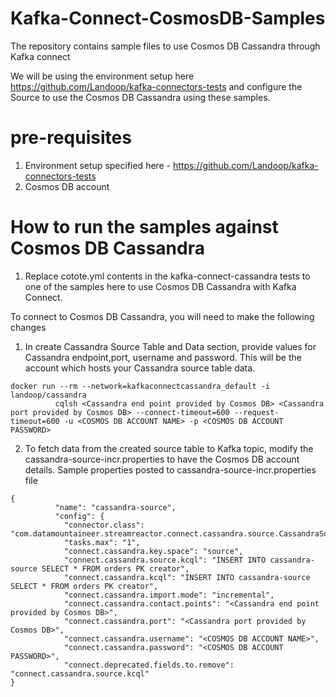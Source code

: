 # Kafka-Connect-CosmosDB-Samples
The repository contains sample files to use Cosmos DB Cassandra through Kafka connect

We will be using the environment setup here https://github.com/Landoop/kafka-connectors-tests and configure the Source to use the Cosmos DB Cassandra using these samples.

# pre-requisites
1. Environment setup specified here - https://github.com/Landoop/kafka-connectors-tests
2. Cosmos DB account

# How to run the samples against Cosmos DB Cassandra

1. Replace cotote.yml contents in the kafka-connect-cassandra tests to one of the samples here to use Cosmos DB Cassandra with Kafka Connect.

To connect to Cosmos DB Cassandra, you will need to make the following changes

1. In create Cassandra Source Table and Data section, provide values for Cassandra endpoint,port, username and password.
This will be the account which hosts your Cassandra source table data.
```
docker run --rm --network=kafkaconnectcassandra_default -i landoop/cassandra
          cqlsh <Cassandra end point provided by Cosmos DB> <Cassandra port provided by Cosmos DB> --connect-timeout=600 --request-timeout=600 -u <COSMOS DB ACCOUNT NAME> -p <COSMOS DB ACCOUNT PASSWORD>
```

2. To fetch data from the created source table to Kafka topic, modify the cassandra-source-incr.properties to have the Cosmos DB account details.
Sample properties posted to cassandra-source-incr.properties file

```
{
          "name": "cassandra-source",
          "config": {
            "connector.class": "com.datamountaineer.streamreactor.connect.cassandra.source.CassandraSourceConnector",
            "tasks.max": "1",
            "connect.cassandra.key.space": "source",
            "connect.cassandra.source.kcql": "INSERT INTO cassandra-source SELECT * FROM orders PK creator",
            "connect.cassandra.kcql": "INSERT INTO cassandra-source SELECT * FROM orders PK creator",
            "connect.cassandra.import.mode": "incremental",
            "connect.cassandra.contact.points": "<Cassandra end point provided by Cosmos DB>",
            "connect.cassandra.port": "<Cassandra port provided by Cosmos DB>",
            "connect.cassandra.username": "<COSMOS DB ACCOUNT NAME>",
            "connect.cassandra.password": "<COSMOS DB ACCOUNT PASSWORD>",
            "connect.deprecated.fields.to.remove": "connect.cassandra.source.kcql"
}
```
